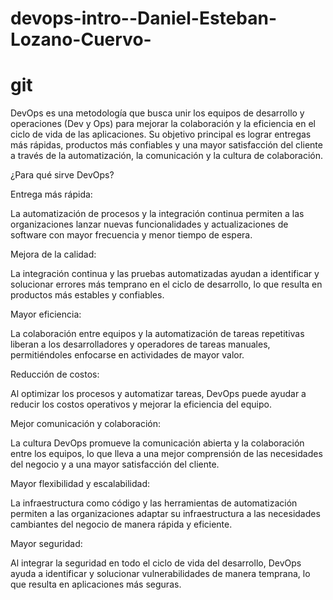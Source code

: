 # devops-intro--Daniel-Esteban-Lozano-Cuervo-

git 
=======
DevOps es una metodología que busca unir los equipos de desarrollo y operaciones (Dev y Ops) para mejorar la 
colaboración y la eficiencia en el ciclo de vida de las aplicaciones. Su objetivo principal es lograr entregas más 
rápidas, productos más confiables y una mayor satisfacción del cliente a través de la automatización, la 
comunicación y la cultura de colaboración. 

¿Para qué sirve DevOps?

Entrega más rápida:

La automatización de procesos y la integración continua permiten a las organizaciones lanzar nuevas 
funcionalidades y actualizaciones de software con mayor frecuencia y menor tiempo de espera. 

Mejora de la calidad:

La integración continua y las pruebas automatizadas ayudan a identificar y solucionar errores más temprano en el 
ciclo de desarrollo, lo que resulta en productos más estables y confiables. 

Mayor eficiencia:

La colaboración entre equipos y la automatización de tareas repetitivas liberan a los desarrolladores y operadores 
de tareas manuales, permitiéndoles enfocarse en actividades de mayor valor. 

Reducción de costos:

Al optimizar los procesos y automatizar tareas, DevOps puede ayudar a reducir los costos operativos y mejorar la 
eficiencia del equipo. 

Mejor comunicación y colaboración:

La cultura DevOps promueve la comunicación abierta y la colaboración entre los equipos, lo que lleva a una mejor 
comprensión de las necesidades del negocio y a una mayor satisfacción del cliente. 

Mayor flexibilidad y escalabilidad:

La infraestructura como código y las herramientas de automatización permiten a las organizaciones adaptar su 
infraestructura a las necesidades cambiantes del negocio de manera rápida y eficiente. 

Mayor seguridad:

Al integrar la seguridad en todo el ciclo de vida del desarrollo, DevOps ayuda a identificar y solucionar 
vulnerabilidades de manera temprana, lo que resulta en aplicaciones más seguras. 

